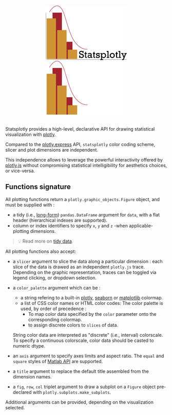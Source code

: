 <div class="logo-container" style="width: 50%; margin: auto; margin-bottom: 1.9rem; margin-top: 1.9rem">
<picture>
  <img class="only-light" alt="Statsplotly Logo" src="_static/statsplotly-light-mode-logo.png">
  <img class="only-dark" alt="Statsplotly Logo" src="_static/statsplotly-dark-mode-logo.png">
</picture>
</div>

Statsplotly provides a high-level, declarative API for drawing statistical visualization with [plotly](https://plotly.com/).

Compared to the [plotly.express](https://plotly.com/python/plotly-express/) API, `statsplotly` color coding scheme, slicer and plot dimensions are independent.

This independence allows to leverage the powerful interactivity offered by [plotly.js](https://plotly.com/javascript/) without compromising statistical intelligibility for aesthetics choices, or vice-versa.

## Functions signature

All plotting functions return a `plotly.graphic_objects.Figure` object, and must be supplied with :

- a tidy (i.e., [long-form](https://en.wikipedia.org/wiki/Wide_and_narrow_data)) `pandas.DataFrame` argument for `data`, with a flat header (hierarchical indexes are supported).
- column or index identifiers to specify `x`, `y` and `z` -when applicable- plotting dimensions.

> 💡 Read more on [tidy data](https://aeturrell.github.io/python4DS/data-tidy.html).

All plotting functions also accept:

- a `slicer` argument to slice the data along a particular dimension : each slice of the data is drawed as an independent `plotly.js` trace. Depending on the graphic representation, traces can be toggled via legend clicking, or dropdown selection.
- a `color_palette` argument which can be :

  - a string refering to a built-in [plotly](https://plotly.com/python/builtin-colorscales/), [seaborn](https://seaborn.pydata.org/tutorial/color_palettes.html) or [matplotlib](https://matplotlib.org/stable/gallery/color/colormap_reference.html) colormap.
  - a list of CSS color names or HTML color codes:
    The color palette is used, by order of precedence :
    - To map color data specified by the `color` parameter onto the corresponding colormap.
    - to assign discrete colors to `slices` of data.

  String color data are interpreted as "discrete" (i.e., interval) colorscale. To specify a continuous colorscale, color data should be casted to numeric dtype.

- an `axis` argument to specify axes limits and aspect ratio. The `equal` and `square` styles of [Matlab API](https://fr.mathworks.com/help/matlab/ref/axis.html#buk989s-1-limits) are supported.
- a `title` argument to replace the default title assembled from the dimension names.
- a `fig`, `row`, `col` triplet argument to draw a subplot on a `Figure` object pre-declared with `plotly.subplots.make_subplots`.

Additional arguments can be provided, depending on the visualization selected.
